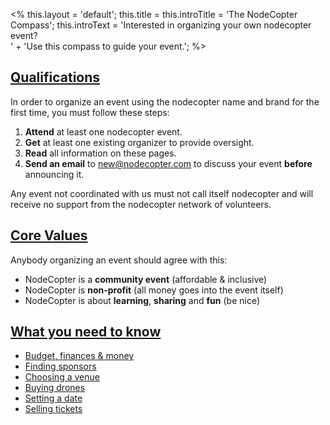 <%
this.layout = 'default';
this.title = this.introTitle = 'The NodeCopter Compass';
this.introText =
  'Interested in organizing your own nodecopter event?<br>' +
  'Use this compass to guide your event.';
%>

<h2 id="qualifications"><a href="#qualifications">Qualifications</a></h2>

In order to organize an event using the nodecopter name and brand for the first
time, you must follow these steps:

1. **Attend** at least one nodecopter event.
2. **Get** at least one existing organizer to provide oversight.
3. **Read** all information on these pages.
4. **Send an email** to [new@nodecopter.com](mailto:new-events@nodecopter.com) to
  discuss your event **before** announcing it.

Any event not coordinated with us must not call itself nodecopter and will
receive no support from the nodecopter network of volunteers.

<h2 id="values"><a href="#values">Core Values</a></h2>

Anybody organizing an event should agree with this:

* NodeCopter is a **community event** (affordable & inclusive)
* NodeCopter is **non-profit** (all money goes into the event itself)
* NodeCopter is about **learning**, **sharing** and **fun** (be nice)

<h2 id="values"><a href="#values">What you need to know</a></h2>

* [Budget, finances & money](/framework/budget)
* [Finding sponsors](/framework/sponsors)
* [Choosing a venue](/framework/venues)
* [Buying drones](/framework/buying-drones)
* [Setting a date](/framework/setting-dates)
* [Selling tickets](/framework/selling-tickets)
